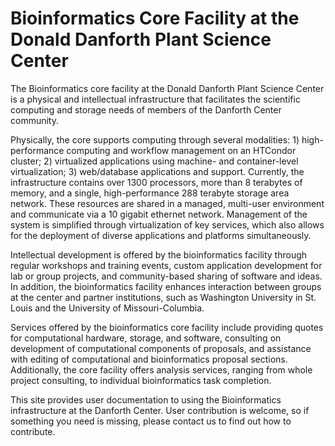 # Bioinformatics Core Facility at the Donald Danforth Plant Science Center

The Bioinformatics core facility at the Donald Danforth Plant Science
Center is a physical and intellectual infrastructure that facilitates
the scientific computing and storage needs of members of the Danforth
Center community.

Physically, the core supports computing through several modalities: 1)
high-performance computing and workflow management on an HTCondor
cluster; 2) virtualized applications using machine- and container-level
virtualization; 3) web/database applications and support. Currently, the
infrastructure contains over 1300 processors, more than 8 terabytes of
memory, and a single, high-performance 288 terabyte storage area
network. These resources are shared in a managed, multi-user environment
and communicate via a 10 gigabit ethernet network. Management of the
system is simplified through virtualization of key services, which also
allows for the deployment of diverse applications and platforms
simultaneously.

Intellectual development is offered by the bioinformatics facility
through regular workshops and training events, custom application
development for lab or group projects, and community-based sharing of
software and ideas. In addition, the bioinformatics facility enhances
interaction between groups at the center and partner institutions, such
as Washington University in St. Louis and the University of
Missouri-Columbia.

Services offered by the bioinformatics core facility include providing
quotes for computational hardware, storage, and software, consulting on
development of computational components of proposals, and assistance
with editing of computational and bioinformatics proposal sections.
Additionally, the core facility offers analysis services, ranging from
whole project consulting, to individual bioinformatics task completion.

This site provides user documentation to using the Bioinformatics
infrastructure at the Danforth Center. User contribution is welcome, so
if something you need is missing, please contact us to find out how to
contribute.
